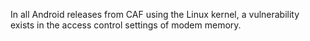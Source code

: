 In all Android releases from CAF using the Linux kernel, a vulnerability exists in the access control settings of modem memory.